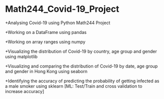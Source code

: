 # Math244_Covid-19_Project

+Analysing Covid-19 using Python Math244 Project

+Working on a DataFrame using pandas

+Working on array ranges using numpy

+Visualizing the distribution of Covid-19 by country, age group and gender using matplotlib

+Visualizing and comparing the distribution of Covid-19 by date, age group and gender in Hong Kong using seaborn

+Identifying the accuracy of predicting the probability of getting infected as a male smoker using sklearn [ML: Test/Train and cross validation to increase accuracy]

